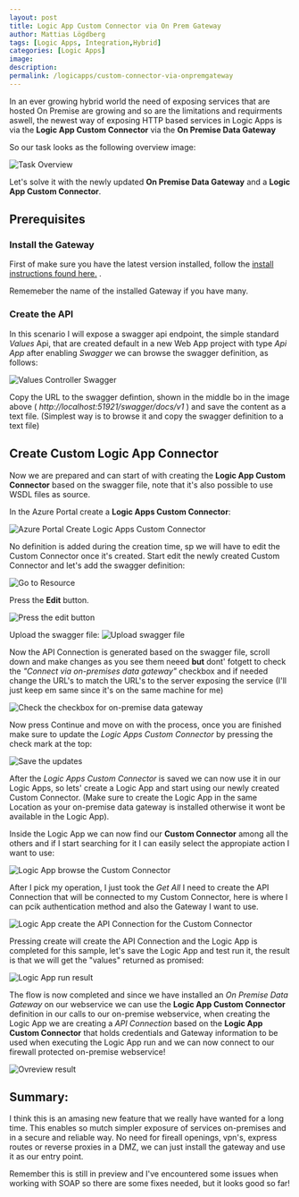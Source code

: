 ```yaml
---
layout: post
title: Logic App Custom Connector via On Prem Gateway
author: Mattias Lögdberg
tags: [Logic Apps, Integration,Hybrid]
categories: [Logic Apps]
image: 
description: 
permalink: /logicapps/custom-connector-via-onpremgateway
---
```


In an ever growing hybrid world the need of exposing services that are hosted On Premise are growing and so are the limitations and requirments aswell, the newest way of exposing HTTP based services in Logic Apps is via the **Logic App Custom Connector** via the **On Premise Data Gateway** 

So our task looks as the following overview image:

![Task Overview](/assets/uploads/2017/12/logica-app-to-custom-webservice.png)

Let's solve it with the newly updated **On Premise Data Gateway** and a  **Logic App Custom Connector**.

## Prerequisites

### Install the Gateway
First of make sure you have the latest version installed, follow the [install instructions found here.](https://docs.microsoft.com/en-us/azure/logic-apps/logic-apps-gateway-install) .

Rememeber the name of the installed Gateway if you have many.

### Create the API
In this scenario I will expose a swagger api endpoint, the simple standard *Values* Api, that are created default in a new Web App project with type *Api App* after enabling *Swagger* we can browse the swagger definition, as follows:

![Values Controller Swagger](/assets/uploads/2017/12/values-controller-swagger.png)

Copy the URL to the swagger defintion, shown in the middle bo in the image above ( *http://localhost:51921/swagger/docs/v1*  ) and save the content as a text file. (Simplest way is to browse it and copy the swagger definition to a text file)

## Create Custom Logic App Connector 
Now we are prepared and can start of with creating the **Logic App Custom Connector** based on the swagger file, note that it's also possible to use WSDL files as source.

In the Azure Portal create a **Logic Apps Custom Connector**:

![Azure Portal Create Logic Apps Custom Connector](/assets/uploads/2017/12/azure-portal-create-custom-connector.png)

No definition is added during the creation time, sp we will have to edit the Custom Connector once it's created. Start edit the newly created Custom Connector and let's add the swagger definition:

![Go to Resource](/assets/uploads/2017/12/azure-portal-custom-connector-deployed.png)

Press the **Edit** button.

![Press the edit button](/assets/uploads/2017/12/azure-portal-custom-connector-deployed-edit.png)

Upload the swagger file:
![Upload swagger file](/assets/uploads/2017/12/azure-portal-custom-connector-deployed-upload.PNG)

Now the API Connection is generated based on the swagger file, scroll down and make changes as you see them neeed **but** dont' fotgett to check the *"Connect via on-premises data gateway"* checkbox and if needed change the URL's to match the URL's to the server exposing the service (I'll just keep em same since it's on the same machine for me)

![Check the checkbox for on-premise data gateway](/assets/uploads/2017/12/azure-portal-custom-connector-deployed-check-onpremgateway.PNG)

Now press Continue and move on with the process, once you are finished make sure to update the *Logic Apps Custom Connector* by pressing the check mark at the top:

![Save the updates](/assets/uploads/2017/12/azure-portal-custom-connector-deployed-save.png)

After the *Logic Apps Custom Connector* is saved we can now use it in our Logic Apps, so lets' create a Logic App and start using our newly created Custom Connector. (Make sure to create the Logic App in the same Location as your on-premise data gateway is installed otherwise it wont be available in the Logic App).
 
Inside the Logic App we can now find our **Custom Connector** among all the others and if I start searching for it I can easily select the appropiate action I want to use:

![Logic App browse the Custom Connector](/assets/uploads/2017/12/azure-portal-custom-connector-logic-app-browse.png)

After I pick my operation, I just took the *Get All* I need to create the API Connection that will be connected to my Custom Connector, here is where I can pcik authentication method and also the Gateway I want to use.

![Logic App create the API Connection for the Custom Connector](/assets/uploads/2017/12/azure-portal-custom-connector-logic-app-create-connection.png)

Pressing create will create the API Connection and the Logic App is completed for this sample, let's save the Logic App and test run it, the result is that we will get the "values" returned as promised:

![Logic App run result](/assets/uploads/2017/12/azure-portal-custom-connector-logic-app-run.png) 
 
 
The flow is now completed and since we have installed an *On Premise Data Gateway* on our webservice we can use the **Logic App Custom Connector** definition in our calls to our on-premise webservice, when creating the Logic App we are creating a *API Connection* based on the  **Logic App Custom Connector** that holds credentials and Gateway information to be used when executing the Logic App run and we can now connect to our firewall protected on-premise webservice!

![Ovreview result](/assets/uploads/2017/12/logica-app-to-custom-webservice-completed.png)  
 
 
## Summary:
I think this is an amasing new feature that we really have wanted for a long time. This enables so mutch simpler exposure of services on-premises and in a secure and reliable way.
No need for fireall openings, vpn's, express routes or reverse proxies in a DMZ, we can just install the gateway and use it as our entry point.

Remember this is still in preview and I've encountered some issues when working with SOAP so there are some fixes needed, but it looks good so far!
